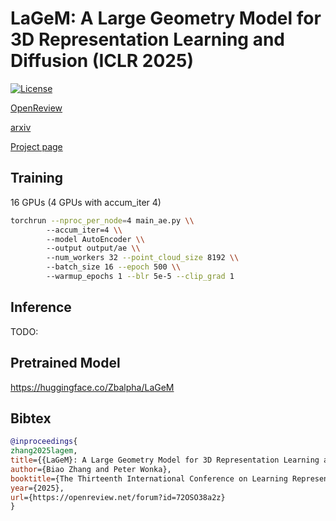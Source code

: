 # LaGeM: A Large Geometry Model for 3D Representation Learning and Diffusion (ICLR 2025)

[![License](https://img.shields.io/badge/License-MIT-blue.svg)](https://opensource.org/licenses/MIT)

[OpenReview](https://openreview.net/forum?id=72OSO38a2z)

[arxiv](https://arxiv.org/abs/2410.01295)

[Project page](https://1zb.github.io/LaGeM/)

## Training
16 GPUs (4 GPUs with accum_iter 4)
```bash
torchrun --nproc_per_node=4 main_ae.py \\
        --accum_iter=4 \\
        --model AutoEncoder \\
        --output output/ae \\
        --num_workers 32 --point_cloud_size 8192 \\
        --batch_size 16 --epoch 500 \\
        --warmup_epochs 1 --blr 5e-5 --clip_grad 1
```

## Inference
TODO:

## Pretrained Model
https://huggingface.co/Zbalpha/LaGeM

## Bibtex

```bibtex
@inproceedings{
zhang2025lagem,
title={{LaGeM}: A Large Geometry Model for 3D Representation Learning and Diffusion},
author={Biao Zhang and Peter Wonka},
booktitle={The Thirteenth International Conference on Learning Representations},
year={2025},
url={https://openreview.net/forum?id=72OSO38a2z}
}
```
